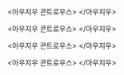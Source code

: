 <아우지우 콘트로우스>
<source src="https://bafybeiclbpi477xsraovnmur6pc4e2yxqtpgjz2hamue7qhglwkpzzfyae.ipfs.nftstorage.link/5000 Follower Mix.mp3" type="audio/mpeg">
</아우지우>

<아우지우 콘트로우스>
<source src="https://bafybeibfmbdq6dhkvj2ugi3yzvd7brq4kth4cbxp7ebnkspuiy6dc7wkvy.ipfs.nftstorage.link/ΔukuFux%20-%20Primetime%20Drops%20Vol%203%20__%20165%20-%20288%20BPM.mp3" type="audio/mpeg">
</아우지우>

<아우지우 콘트로우스>
<source src="https://bafybeiclbpi477xsraovnmur6pc4e2yxqtpgjz2hamue7qhglwkpzzfyae.ipfs.nftstorage.link/CinderVOMIT - The End Of[Exclusive Session].mp3" type="audio/mpeg">
</아우지우>

<아우지우 콘트로우스>
<source src="https://bafybeibfmbdq6dhkvj2ugi3yzvd7brq4kth4cbxp7ebnkspuiy6dc7wkvy.ipfs.dweb.link/%5BThe%20Endless%20Knot%5D%20Presents%20%20ATMOS%20%5B5%20album%20tribute%20to%20goa%20gil%5D%20mixed%20by%20CinderVOMIT.mp3" type="audio/mpeg">
</아우지우>
